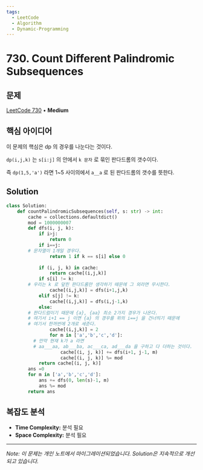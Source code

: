 ```yaml
---
tags:
  - LeetCode
  - Algorithm
  - Dynamic-Programming
---
```


# 730. Count Different Palindromic Subsequences

## 문제

[LeetCode 730](https://leetcode.com/problems/count-different-palindromic-subsequences/) • **Medium**

## 핵심 아이디어

이 문제의 핵심은 dp 의 경우를 나눈다는 것이다.

`dp(i,j,k)` 는 `s[i:j]` 의 안에서 `k 문자` 로 묶인 판다드롬의 갯수이다.

즉 `dp(1,5,'a')` 라면 1~5 사이의에서 `a__a` 로 된 판다드롬의 갯수를 뜻한다.

## Solution

```python
class Solution:
    def countPalindromicSubsequences(self, s: str) -> int:
        cache = collections.defaultdict()
        mod = 1000000007
        def dfs(i, j, k):
            if i>j: 
                return 0
            if i==j:
        # 문자열이 1개일 경우다.
                return 1 if k == s[i] else 0
            
            if (i, j, k) in cache:
                return cache[(i,j,k)]
            if s[i] != k:
        # 우리는 k 로 덮힌 판다드롬만 생각하기 때문에 그 외라면 무시한다.
                cache[(i,j,k)] = dfs(i+1,j,k)
            elif s[j] != k:
                cache[(i,j,k)] = dfs(i,j-1,k)
            else:
        # 판다드럼이기 때문에 {a}, {aa} 최소 2가지 경우가 나온다.
        # 여기서 i+1 == j 이면 {a} 의 경우를 위의 i==j 을 건너띄기 때문에 
        # 여기서 한꺼번에 2개로 세준다.
                cache[(i,j,k)] = 2
                for m in ['a','b','c','d']:
          # 만약 현재 k가 a 라면
          # aa___aa, ab___ba, ac___ca, ad___da 을 구하고 다 더하는 것이다.
                    cache[(i, j, k)] += dfs(i+1, j-1, m)
                    cache[(i, j, k)] %= mod
            return cache[(i, j, k)]
        ans =0
        for m in ['a','b','c','d']:
            ans += dfs(0, len(s)-1, m)
            ans %= mod
        return ans
```

## 복잡도 분석

- **Time Complexity:** 분석 필요
- **Space Complexity:** 분석 필요

---

*Note: 이 문제는 개인 노트에서 마이그레이션되었습니다. Solution은 지속적으로 개선되고 있습니다.*
